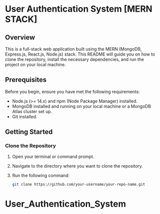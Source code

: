 # User Authentication System [MERN STACK]

## Overview

This is a full-stack web application built using the MERN (MongoDB, Express.js, React.js, Node.js) stack. This README will guide you on how to clone the repository, install the necessary dependencies, and run the project on your local machine.

## Prerequisites

Before you begin, ensure you have met the following requirements:

- Node.js (>= 14.x) and npm (Node Package Manager) installed.
- MongoDB installed and running on your local machine or a MongoDB Atlas cluster set up.
- Git installed.

## Getting Started

### Clone the Repository

1. Open your terminal or command prompt.
2. Navigate to the directory where you want to clone the repository.
3. Run the following command:

   ```bash
   git clone https://github.com/your-username/your-repo-name.git
# User_Authentication_System
